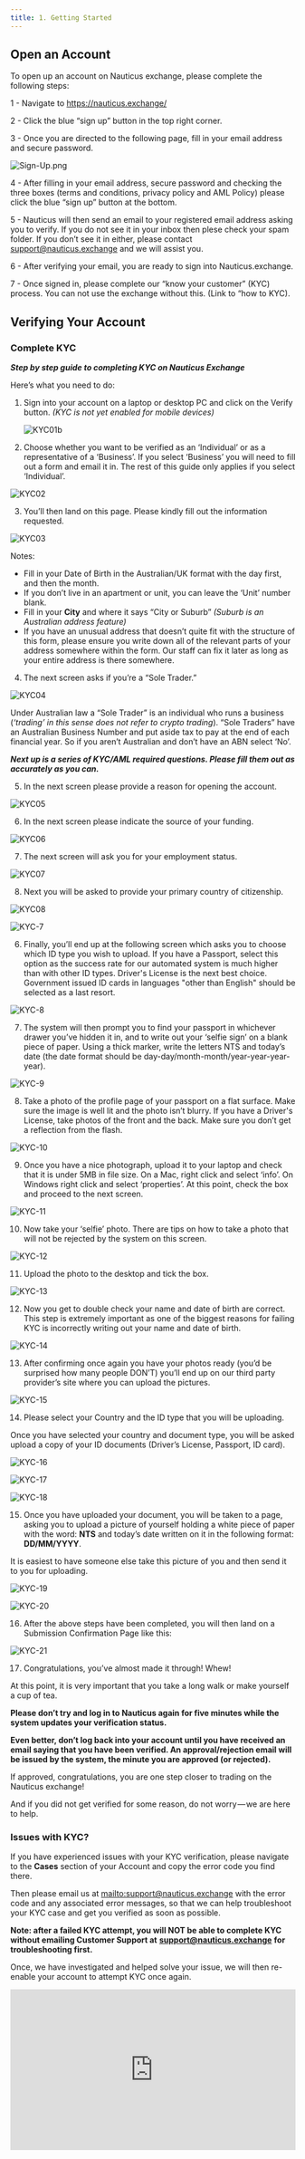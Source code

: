 ```yaml
---
title: 1. Getting Started
---
```

## Open an Account

To open up an account on Nauticus exchange, please complete the following steps:

1 - Navigate to <https://nauticus.exchange/>

2 - Click the blue “sign up” button in the top right corner. 

3 - Once you are directed to the following page, fill in your email address and secure password.

![Sign-Up.png](https://nauticus.exchange/help/images/Exchange/Sign-Up.png)

4 -  After filling in your email address, secure password and checking the three boxes (terms and conditions, privacy policy and AML Policy) please click the blue “sign up” button at the bottom.

5 - Nauticus will then send an email to your registered email address asking you to verify. If you do not see it in your inbox then plese check your spam folder. If you don’t see it in either, please contact support@nauticus.exchange and we will assist you.  

6 - After verifying your email, you are ready to sign into Nauticus.exchange.

7 - Once signed in, please complete our “know your customer” (KYC) process. You can not use the exchange without this. (Link to “how to KYC).

## Verifying Your Account

### Complete KYC

**_Step by step guide to completing KYC on Nauticus Exchange_**

Here’s what you need to do:

1. Sign into your account on a laptop or desktop PC and click on the Verify button. *(KYC is not yet enabled for mobile devices)*

   ![KYC01b](https://nauticus.exchange/help/images/Exchange/KYC01b.png)

2. Choose whether you want to be verified as an ‘Individual’ or as a  representative of a ‘Business’. If you select ‘Business’ you will need  to fill out a form and email it in. The rest of this guide only applies  if you select ‘Individual’.

![KYC02](https://nauticus.exchange/help/images/Exchange/KYC02.png)

3. You’ll then land on this page. Please kindly fill out the information requested.

![KYC03](https://nauticus.exchange/help/images/Exchange/KYC03.png)

Notes:

* Fill in your Date of Birth in the Australian/UK format with the day first, and then the month.
* If you don’t live in an apartment or unit, you can leave the ‘Unit’ number blank.
* Fill in your **City** and where it says “City or Suburb” *(Suburb is an Australian address feature)*
* If  you have an unusual address that doesn’t quite fit with the structure  of this form, please ensure you write down all of the relevant parts of  your address somewhere within the form. Our staff can fix it later as  long as your entire address is there somewhere.

4. The next screen asks if you’re a “Sole Trader.”

![KYC04](https://nauticus.exchange/help/images/Exchange/KYC04.png)

Under Australian law a “Sole Trader” is an individual who runs a business (_‘trading’ in this sense does not refer to crypto trading_).  “Sole Traders” have an Australian Business Number and put aside tax to  pay at the end of each financial year. So if you aren’t Australian and  don’t have an ABN select ‘No’.

***Next up is a series of KYC/AML required questions. Please fill them out as accurately as you can.***

5. In the next screen please provide a reason for opening the account.

![KYC05](https://nauticus.exchange/help/images/Exchange/KYC05.png)

6.  In the next screen please indicate the source of your funding.

![KYC06](https://nauticus.exchange/help/images/Exchange/KYC06.png)

7. The next screen will ask you for your employment status.

![KYC07](https://nauticus.exchange/help/images/Exchange/KYC07.png)

8. Next you will be asked to provide your primary country of citizenship.

![KYC08](https://nauticus.exchange/help/images/Exchange/KYC08.png)



![KYC-7](https://nauticus.exchange/help/images/Exchange/KYC-7.png)

6. Finally, you’ll end up at the following screen which asks you to choose  which ID type you wish to upload. If you have a Passport, select this  option as the success rate for our automated system is much higher than  with other ID types. Driver's License is the next best choice. Government  issued ID cards in languages "other than English" should be selected as a last resort.

![KYC-8](https://nauticus.exchange/help/images/Exchange/KYC-8.png)

7. The system will then prompt you to find your passport in whichever  drawer you’ve hidden it in, and to write out your ‘selfie sign’ on a  blank piece of paper. Using a thick marker, write the letters NTS and  today’s date (the date format should be  day-day/month-month/year-year-year-year).

![KYC-9](https://nauticus.exchange/help/images/Exchange/KYC-9.png)

8. Take a photo of the profile page of your passport on a flat surface.  Make sure the image is well lit and the photo isn’t blurry. If you have a Driver's License, take photos of the front and the back. Make sure you don’t get  a reflection from the flash.

![KYC-10](https://nauticus.exchange/help/images/Exchange/KYC-10.png)

9. Once you have a nice photograph, upload it to your laptop and check  that it is under 5MB in file size. On a Mac, right click and select  ‘info’. On Windows right click and select ‘properties’. At this point,  check the box and proceed to the next screen.

![KYC-11](https://nauticus.exchange/help/images/Exchange/KYC-11.png)

10. Now take your ‘selfie’ photo. There are tips on how to take a photo that will not be rejected by the system on this screen.

![KYC-12](https://nauticus.exchange/help/images/Exchange/KYC-12.png)

11. Upload the photo to the desktop and tick the box.

![KYC-13](https://nauticus.exchange/help/images/Exchange/KYC-13.png)

12. Now you get to double check your name and date of birth are correct.  This step is extremely important as one of the biggest reasons for  failing KYC is incorrectly writing out your name and date of birth.

![KYC-14](https://nauticus.exchange/help/images/Exchange/KYC-14.png)

13. After confirming once again you have your photos ready (you’d be  surprised how many people DON’T) you’ll end up on our third party  provider’s site where you can upload the pictures.

![KYC-15](https://nauticus.exchange/help/images/Exchange/KYC-15.png)

14. Please select your Country and the ID type that you will be uploading.

Once  you have selected your country and document type, you will be asked  upload a copy of your ID documents (Driver’s License, Passport, ID  card).

![KYC-16](https://nauticus.exchange/help/images/Exchange/KYC-16.png)

![KYC-17](https://nauticus.exchange/help/images/Exchange/KYC-17.png)

![KYC-18](https://nauticus.exchange/help/images/Exchange/KYC-18.png)

15. Once you have uploaded your document, you will be taken to a page,  asking you to upload a picture of yourself holding a white piece of  paper with the word: **NTS** and today’s date written on it in the following format: **DD/MM/YYYY**.

It is easiest to have someone else take this picture of you and then send it to you for uploading.

![KYC-19](https://nauticus.exchange/help/images/Exchange/KYC-19.jpeg)

![KYC-20](https://nauticus.exchange/help/images/Exchange/KYC-20.png)

16. After the above steps have been completed, you will then land on a Submission Confirmation Page like this:

![KYC-21](https://nauticus.exchange/help/images/Exchange/KYC-21.png)

17. Congratulations, you’ve almost made it through! Whew!

At this point, it is very important that you take a long walk or make yourself a cup of tea.

**Please don’t try and log in to Nauticus again for five minutes while the system updates your verification status.**

**Even  better, don’t log back into your account until you have received an  email saying that you have been verified. An approval/rejection email  will be issued by the system, the minute you are approved (or rejected).**

If approved, congratulations, you are one step closer to trading on the Nauticus exchange!

And if you did not get verified for some reason, do not worry — we are here to help.

### Issues with KYC?

If you have experienced issues with your KYC verification, please navigate to the **Cases** section of your Account and copy the error code you find there.

Then please email us at <mailto:support@nauticus.exchange>  with the error code and any associated error messages, so that we can  help troubleshoot your KYC case and get you verified as soon as  possible.

**Note: after a failed KYC attempt, you will NOT be able to complete KYC without emailing Customer Support at** [**support@nauticus.exchange**](mailto:support@nauticus.exchange) **for troubleshooting first.**

Once, we have investigated and helped solve your issue, we will then re-enable your account to attempt KYC once again.

<div style="position:relative;height:0;padding-bottom:56.27%"><iframe src="https://www.youtube.com/embed/dyUclaWdqOM?ecver=2" style="position:absolute;width:100%;height:100%;left:0" width="640" height="360" frameborder="0" allow="autoplay; encrypted-media" allowfullscreen></iframe></div>
